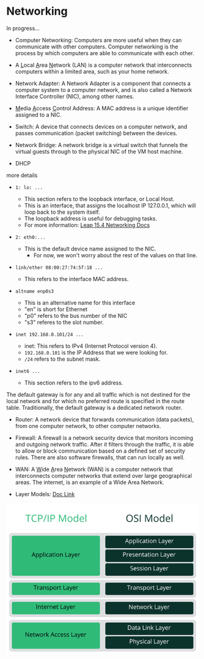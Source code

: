 # Networking


In progress...

- Computer Networking: Computers are more useful when they can communicate with other computers. Computer networking is the process by which computers are able to communicate with each other. 

- A <u>L</u>ocal <u>A</u>rea <u>N</u>etwork (LAN) is a computer network that interconnects computers within a limited area, such as your home network.

- Network Adapter: A Network Adapter is a component that connects a computer system to a computer network, and is also called a Network Interface Controller (NIC), among other names.

- <u>M</u>edia <u>A</u>ccess <u>C</u>ontrol Address: A MAC address is a unique identifier assigned to a NIC.

- Switch: A device that connects devices on a computer network, and passes communication (packet switching) between the devices.

- Network Bridge: A network bridge is a virtual switch that funnels the virtual guests through to the physical NIC of the VM host machine. 

- DHCP


more details


- `1: lo: ...`
    - This section refers to the loopback interface, or Local Host.
    - This is an interface, that assigns the localhost IP 127.0.0.1, which will loop back to the system itself.
    - The loopback address is useful for debugging tasks.
    - For more information: [Leap 15.4 Networking Docs](https://doc.opensuse.org/documentation/leap/reference/html/book-reference/cha-network.html#sec-network-addresses-route)

- `2: eth0:...`
    - This is the default device name assigned to the NIC.
        - For now, we won't worry about the rest of the values on that line.
- `link/ether 08:00:27:74:5f:18 ...`
    - This refers to the interface MAC address.
- `altname enp0s3`
    - This is an alternative name for this interface
    - "en" is short for Ethernet
    - "p0" refers to the bus number of the NIC
    - "s3" referes to the slot number. 
- `inet 192.168.0.101/24 ...`
    - inet: This refers to IPv4 (Internet Protocol version 4).
    - `192.168.0.101` is the IP Address that we were looking for.
    - `/24` refers to the subnet mask.
- `inet6 ...`
    - This section refers to the ipv6 address.


    
The default gateway is for any and all traffic which is not destined for the local network and for which no preferred route is specified in the route table. Traditionally, the default gateway is a dedicated network router.

- Router: A network device that forwards communication (data packets), from one computer network, to other computer networks.

- Firewall: A firewall is a network security device that monitors incoming and outgoing network traffic. After it filters through the traffic, it is able to allow or block communication based on a defined set of security rules. There are also software firewalls, that can run locally as well.

- WAN: A <u>W</u>ide <u>A</u>rea <u>N</u>etwork (WAN) is a computer network that interconnects computer networks that extend over large geographical areas. The internet, is an example of a Wide Area Network. 

- Layer Models: [Doc Link](https://doc.opensuse.org/documentation/leap/reference/html/book-reference/cha-network.html#fig-net-basic-OSI)

![netbasic osi](/img/vm-acts/net_basic_osi.png)
